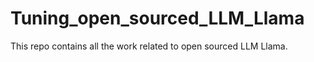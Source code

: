 # Tuning_open_sourced_LLM_Llama
This repo contains all the work related to open sourced LLM Llama. 
